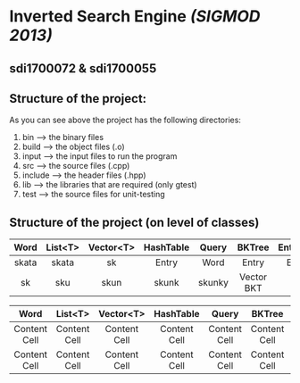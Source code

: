 # **Inverted Search Engine** *(SIGMOD 2013)*
## **sdi1700072** & **sdi1700055**

## Structure of the project:
As you can see above the project has the following directories:
 1) bin        -->   the binary files
 2) build      -->   the object files (.o)
 3) input      -->   the input files to run the program
 4) src        -->   the source files (.cpp)
 5) include    -->   the header files (.hpp)
 6) lib        -->   the libraries that are required (only gtest)
 7) test       -->   the source files for unit-testing

## Structure of the project (on level of classes)

  Word | List\<T\> | Vector\<T\> | HashTable | Query | BKTree | EntryList | Index
   | :---: | :---: | :---: | :---: | :---: | :---: | :---: | :---: 
     skata	| skata | sk | Entry | Word  | Entry  | Entry | BKTree
        sk | sku | skun | skunk | skunky | Vector BKT | me | choco
        
        
        
Word | List\<T\> | Vector\<T\> | HashTable | Query | BKTree | EntryList | Index
| :---: | :---: | :---: | :---: | :---: | :---: | :---: | :---:
Content Cell  | Content Cell | Content Cell | Content Cell | Content Cell | Content Cell | Content Cell | Content Cell
Content Cell  | Content Cell | Content Cell | Content Cell | Content Cell | Content Cell | Content Cell | Content Cell

